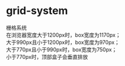 # grid-system
栅格系统 <br>
在浏览器宽度大于1200px时，box宽度为1170px； <br>
大于990px且小于1200px时，box宽度为970px； <br>
大于770px且小于990px时，box宽度为750px； <br>
小于770px时，顶部盒子会垂直排放
